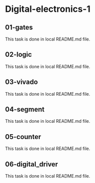 # Digital-electronics-1

## 01-gates
This task is done in local README.md file.

## 02-logic
This task is done in local README.md file.

## 03-vivado
This task is done in local README.md file.

## 04-segment
This task is done in local README.md file.

## 05-counter
This task is done in local README.md file.

## 06-digital_driver
This task is done in local README.md file.
